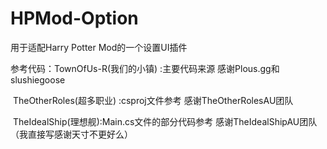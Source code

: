 # HPMod-Option

用于适配Harry Potter Mod的一个设置UI插件


参考代码：TownOfUs-R(我们的小镇) :主要代码来源  感谢Plous.gg和 slushiegoose

​                   TheOtherRoles(超多职业) :csproj文件参考 感谢TheOtherRolesAU团队

​                   TheIdealShip(理想舰):Main.cs文件的部分代码参考 感谢TheIdealShipAU团队（我直接写感谢天寸不更好么）

